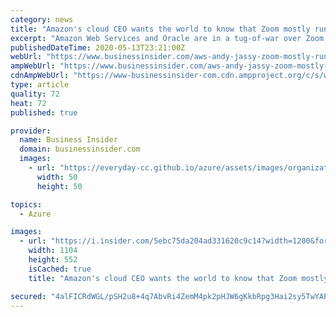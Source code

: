 ```yaml
---
category: news
title: "Amazon's cloud CEO wants the world to know that Zoom mostly runs on AWS, not Oracle's cloud"
excerpt: "Amazon Web Services and Oracle are in a tug-of-war over Zoom but AWS CEO Andy Jassy insists that Zoom relies more on AWS."
publishedDateTime: 2020-05-13T23:21:00Z
webUrl: "https://www.businessinsider.com/aws-andy-jassy-zoom-mostly-runs-on-aws-not-oracle-2020-5"
ampWebUrl: "https://www.businessinsider.com/aws-andy-jassy-zoom-mostly-runs-on-aws-not-oracle-2020-5?amp"
cdnAmpWebUrl: "https://www-businessinsider-com.cdn.ampproject.org/c/s/www.businessinsider.com/aws-andy-jassy-zoom-mostly-runs-on-aws-not-oracle-2020-5?amp"
type: article
quality: 72
heat: 72
published: true

provider:
  name: Business Insider
  domain: businessinsider.com
  images:
    - url: "https://everyday-cc.github.io/azure/assets/images/organizations/businessinsider.com-50x50.jpg"
      width: 50
      height: 50

topics:
  - Azure

images:
  - url: "https://i.insider.com/5ebc75da204ad331620c9c14?width=1200&format=jpeg"
    width: 1104
    height: 552
    isCached: true
    title: "Amazon's cloud CEO wants the world to know that Zoom mostly runs on AWS, not Oracle's cloud"

secured: "4alFICRdWGL/pSH2u8+4q7AbvRi4ZemM4pk2pHJW6gKkbRpg3Hai2sy5TwYAP1/LJh/OtivzpUv/q3yWhtOKo/7eQMXmuaA91V2LWpNC/uxa8WuJedveZclxS7WhfzfaWyShaurUCIwj/mlXbvVQ/WsAbcr2fJThvwGUOkK2Kgb4JBp7Emkzs/cI7ZVqAZ/esH+/v3TRkD6R4/8iwJW0WQ33POc1p6FwwQHLcuigywYDJzmeL/hx6SZtYTmzWSHdJvHYN6nA2Bj/m1wZOvZnXkZRVXMQFnlWmqssmdDy0cqFOppDVVn0MjX9Yr9E6jgkfiQJbXJuS1fsCBGHjqHnkRAlZz4RZfY8KgUwrNh//w79kYcYteNmqqnCiqCx/5HtjxFMKbBywaYeGPA8AH1lbT3tLVXHJm3E8XixKdD5PokgOsSIsKpdqh5M47MIEPBUuwCptzaD8HTSU3uK1eGWu0kA8+Nd3V29U0xNzWoiADM=;vQponR46r8jJqUDXJMs6qg=="
---
```


